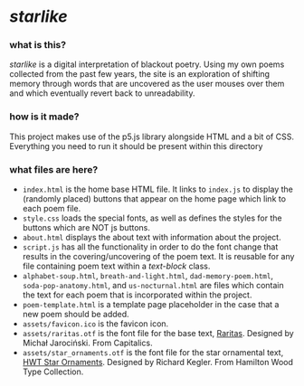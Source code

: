 # _starlike_
### what is this?
_starlike_ is a digital interpretation of blackout poetry. Using my own poems collected from the past few years, the site is an exploration of shifting memory through words that are uncovered as the user mouses over them and which eventually revert back to unreadability.
### how is it made?
This project makes use of the p5.js library alongside HTML and a bit of CSS. Everything you need to run it should be present within this directory
### what files are here?
- `index.html` is the home base HTML file. It links to `index.js` to display the (randomly placed) buttons that appear on the home page which link to each poem file.
- `style.css` loads the special fonts, as well as defines the styles for the buttons which are NOT js buttons.
- `about.html` displays the about text with information about the project.
- `script.js` has all the functionality in order to do the font change that results in the covering/uncovering of the poem text. It is reusable for any file containing poem text within a *text-block* class.
- `alphabet-soup.html`, `breath-and-light.html`, `dad-memory-poem.html`, `soda-pop-anatomy.html`, and `us-nocturnal.html` are files which contain the text for each poem that is incorporated within the project.
- `poem-template.html` is a template page placeholder in the case that a new poem should be added.
- `assets/favicon.ico` is the favicon icon.
- `assets/raritas.otf` is the font file for the base text, [Raritas](https://fonts.adobe.com/fonts/raritas). Designed by Michał Jarociński. From Capitalics.
- `assets/star_ornaments.otf` is the font file for the star ornamental text, [HWT Star Ornaments](https://fonts.adobe.com/fonts/hwt-star-ornaments). Designed by Richard Kegler. From Hamilton Wood Type Collection.